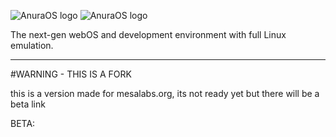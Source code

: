 ![AnuraOS logo](/assets/logo_dark.png#gh-light-mode-only)
![AnuraOS logo](/assets/logo_light.png#gh-dark-mode-only)

The next-gen webOS and development environment with full Linux emulation.

---

#WARNING - THIS IS A FORK

this is a version made for mesalabs.org, its not ready yet but there will be a beta link

BETA: 
